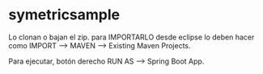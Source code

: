 # symetricsample

Lo clonan o bajan el zip. para IMPORTARLO desde eclipse lo deben hacer como IMPORT --> MAVEN --> Existing Maven Projects. 

Para ejecutar, botón derecho RUN AS --> Spring Boot App. 
